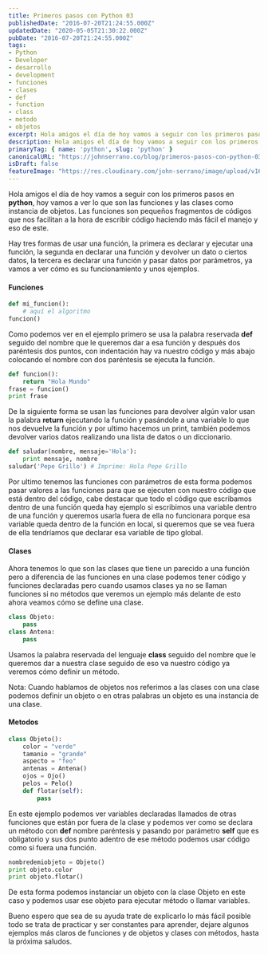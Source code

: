 ```yaml
---
title: Primeros pasos con Python 03
publishedDate: "2016-07-20T21:24:55.000Z"
updatedDate: "2020-05-05T21:30:22.000Z"
pubDate: "2016-07-20T21:24:55.000Z"
tags: 
- Python
- Developer
- desarrollo
- development
- funciones
- clases
- def
- function
- class
- metodo
- objetos
excerpt: Hola amigos el día de hoy vamos a seguir con los primeros pasos en python, hoy vamos a ver lo que son las funciones y las clases como instancia de objetos..
description: Hola amigos el día de hoy vamos a seguir con los primeros pasos en python, hoy vamos a ver lo que son las funciones y las clases como instancia de objetos..
primaryTag: { name: 'python', slug: 'python' }
canonicalURL: "https://johnserrano.co/blog/primeros-pasos-con-python-03"
isDraft: false
featureImage: "https://res.cloudinary.com/john-serrano/image/upload/v1683384577/John%20Serrano/Blog%20Post/primeros-pasos-con-python-03/primerosPasos03_teq55c.jpg"
---
```


Hola amigos el día de hoy vamos a seguir con los primeros pasos en **python**, hoy vamos a ver lo que son las funciones y las clases como instancia de objetos. Las funciones son pequeños fragmentos de códigos que nos facilitan a la hora de escribir código haciendo más fácil el manejo y eso de este.

Hay tres formas de usar una función, la primera es declarar y ejecutar una función, la segunda en declarar una función y devolver un dato o ciertos datos, la tercera es declarar una función y pasar datos por parámetros, ya vamos a ver cómo es su funcionamiento y unos ejemplos.

#### Funciones

```py
def mi_funcion():
    # aquí el algoritmo
funcion()
```
    

Como podemos ver en el ejemplo primero se usa la palabra reservada **def** seguido del nombre que le queremos dar a esa función y después dos paréntesis dos puntos, con indentación hay va nuestro código y más abajo colocando el nombre con dos paréntesis se ejecuta la función.

```py
def funcion():
    return "Hola Mundo"
frase = funcion()
print frase
```
    

De la siguiente forma se usan las funciones para devolver algún valor usan la palabra **return** ejecutando la función y pasándole a una variable lo que nos devuelve la función y por ultimo hacemos un print, también podemos devolver varios datos realizando una lista de datos o un diccionario.

```py
def saludar(nombre, mensaje='Hola'):
    print mensaje, nombre
saludar('Pepe Grillo') # Imprime: Hola Pepe Grillo
```
    

Por ultimo tenemos las funciones con parámetros de esta forma podemos pasar valores a las funciones para que se ejecuten con nuestro código que está dentro del código, cabe destacar que todo el código que escribamos dentro de una función queda hay ejemplo si escribimos una variable dentro de una función y queremos usarla fuera de ella no funcionara porque esa variable queda dentro de la función  en local, si queremos que se vea fuera de ella tendríamos que declarar esa variable de tipo global.

#### Clases

Ahora tenemos lo que son las clases que tiene un parecido a una función pero a diferencia de las funciones en una clase podemos tener código y funciones declaradas pero cuando usamos clases ya no se llaman funciones si no métodos que veremos un ejemplo más delante de esto ahora veamos cómo se define una clase.

```py
class Objeto:
    pass
class Antena:
    pass
```
    

Usamos la palabra reservada del lenguaje **class** seguido del nombre que le queremos dar a nuestra clase seguido de eso va nuestro código ya veremos cómo definir un método.

Nota: Cuando hablamos de objetos nos referimos a las clases con una clase podemos definir un objeto o en otras palabras un objeto es una instancia de una clase.

#### Metodos

```py
class Objeto():
    color = "verde"
    tamanio = "grande"
    aspecto = "feo"
    antenas = Antena()
    ojos = Ojo()
    pelos = Pelo()
    def flotar(self):
        pass
```
    

En este ejemplo podemos ver variables declaradas llamados de otras funciones que están por fuera de la clase y podemos ver como se declara un método con **def** nombre paréntesis y pasando por parámetro **self** que es obligatorio y sus dos punto adentro de ese método podemos usar código como si fuera una función.

```py
nombredemiobjeto = Objeto()
print objeto.color
print objeto.flotar()
```
    

De esta forma podemos instanciar un objeto con la clase Objeto en este caso y podemos usar ese objeto para ejecutar método o llamar variables.

Bueno espero que sea de su ayuda trate de explicarlo lo más fácil posible todo se trata de practicar y ser constantes para aprender, dejare algunos ejemplos más claros de funciones y de objetos y clases con métodos, hasta la próxima saludos.
